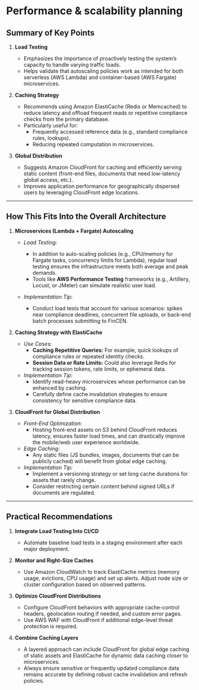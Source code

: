 # Performance & scalability planning
## Summary of Key Points

1. **Load Testing**  
   - Emphasizes the importance of proactively testing the system’s capacity to handle varying traffic loads.  
   - Helps validate that autoscaling policies work as intended for both serverless (AWS Lambda) and container-based (AWS Fargate) microservices.

2. **Caching Strategy**  
   - Recommends using Amazon ElastiCache (Redis or Memcached) to reduce latency and offload frequent reads or repetitive compliance checks from the primary database.  
   - Particularly useful for:
     - Frequently accessed reference data (e.g., standard compliance rules, lookups).  
     - Reducing repeated computation in microservices.

3. **Global Distribution**  
   - Suggests Amazon CloudFront for caching and efficiently serving static content (front-end files, documents that need low-latency global access, etc.).  
   - Improves application performance for geographically dispersed users by leveraging CloudFront edge locations.

---

## How This Fits Into the Overall Architecture

1. **Microservices (Lambda + Fargate) Autoscaling**  
   - *Load Testing:*  
     - In addition to auto-scaling policies (e.g., CPU/memory for Fargate tasks, concurrency limits for Lambda), regular load testing ensures the infrastructure meets both average and peak demands.  
     - Tools like **AWS Performance Testing** frameworks (e.g., Artillery, Locust, or JMeter) can simulate realistic user load.

   - *Implementation Tip:*  
     - Conduct load tests that account for various scenarios: spikes near compliance deadlines, concurrent file uploads, or back-end batch processes submitting to FinCEN.

2. **Caching Strategy with ElastiCache**  
   - *Use Cases:*  
     - **Caching Repetitive Queries:** For example, quick lookups of compliance rules or repeated identity checks.  
     - **Session Data or Rate Limits:** Could also leverage Redis for tracking session tokens, rate limits, or ephemeral data.  
   - *Implementation Tip:*  
     - Identify read-heavy microservices whose performance can be enhanced by caching.  
     - Carefully define cache invalidation strategies to ensure consistency for sensitive compliance data.

3. **CloudFront for Global Distribution**  
   - *Front-End Optimization:*  
     - Hosting front-end assets on S3 behind CloudFront reduces latency, ensures faster load times, and can drastically improve the mobile/web user experience worldwide.  
   - *Edge Caching:*  
     - Any static files (JS bundles, images, documents that can be publicly cached) will benefit from global edge caching.  
   - *Implementation Tip:*  
     - Implement a versioning strategy or set long cache durations for assets that rarely change.  
     - Consider restricting certain content behind signed URLs if documents are regulated.

---

## Practical Recommendations

1. **Integrate Load Testing Into CI/CD**  
   - Automate baseline load tests in a staging environment after each major deployment.

2. **Monitor and Right-Size Caches**  
   - Use Amazon CloudWatch to track ElastiCache metrics (memory usage, evictions, CPU usage) and set up alerts. Adjust node size or cluster configuration based on observed patterns.

3. **Optimize CloudFront Distributions**  
   - Configure CloudFront behaviors with appropriate cache-control headers, geolocation routing if needed, and custom error pages.  
   - Use AWS WAF with CloudFront if additional edge-level threat protection is required.

4. **Combine Caching Layers**  
   - A layered approach can include CloudFront for global edge caching of static assets and ElastiCache for dynamic data caching closer to microservices.  
   - Always ensure sensitive or frequently updated compliance data remains accurate by defining robust cache invalidation and refresh policies.

